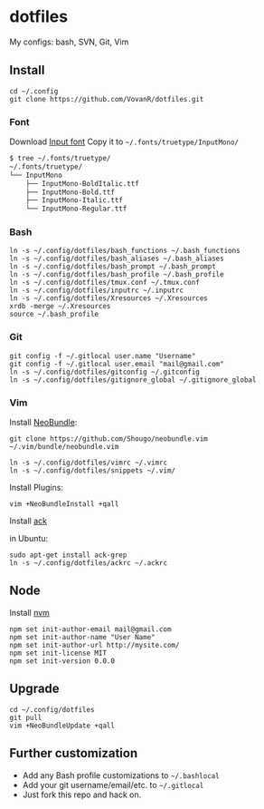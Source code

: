 # dotfiles

My configs: bash, SVN, Git, Vim

## Install

```
cd ~/.config
git clone https://github.com/VovanR/dotfiles.git
```

### Font
Download [Input font](http://input.fontbureau.com/)
Copy it to `~/.fonts/truetype/InputMono/`
```sh
$ tree ~/.fonts/truetype/
~/.fonts/truetype/
└── InputMono
    ├── InputMono-BoldItalic.ttf
    ├── InputMono-Bold.ttf
    ├── InputMono-Italic.ttf
    └── InputMono-Regular.ttf
```

### Bash

```
ln -s ~/.config/dotfiles/bash_functions ~/.bash_functions
ln -s ~/.config/dotfiles/bash_aliases ~/.bash_aliases
ln -s ~/.config/dotfiles/bash_prompt ~/.bash_prompt
ln -s ~/.config/dotfiles/bash_profile ~/.bash_profile
ln -s ~/.config/dotfiles/tmux.conf ~/.tmux.conf
ln -s ~/.config/dotfiles/inputrc ~/.inputrc
ln -s ~/.config/dotfiles/Xresources ~/.Xresources
xrdb -merge ~/.Xresources
source ~/.bash_profile
```

### Git

```
git config -f ~/.gitlocal user.name "Username"
git config -f ~/.gitlocal user.email "mail@gmail.com"
ln -s ~/.config/dotfiles/gitconfig ~/.gitconfig
ln -s ~/.config/dotfiles/gitignore_global ~/.gitignore_global
```

### Vim

Install [NeoBundle](https://github.com/Shougo/neobundle.vim):
```
git clone https://github.com/Shougo/neobundle.vim ~/.vim/bundle/neobundle.vim
```

```
ln -s ~/.config/dotfiles/vimrc ~/.vimrc
ln -s ~/.config/dotfiles/snippets ~/.vim/
```

Install Plugins:
```
vim +NeoBundleInstall +qall
```

Install [ack](http://beyondgrep.com/install/)

in Ubuntu:
```
sudo apt-get install ack-grep
ln -s ~/.config/dotfiles/ackrc ~/.ackrc
```

## Node
Install [nvm](https://github.com/creationix/nvm)
```
npm set init-author-email mail@gmail.com
npm set init-author-name "User Name"
npm set init-author-url http://mysite.com/
npm set init-license MIT
npm set init-version 0.0.0
```

## Upgrade

```
cd ~/.config/dotfiles
git pull
vim +NeoBundleUpdate +qall
```

## Further customization
- Add any Bash profile customizations to `~/.bashlocal`
- Add your git username/email/etc. to `~/.gitlocal`
- Just fork this repo and hack on.
